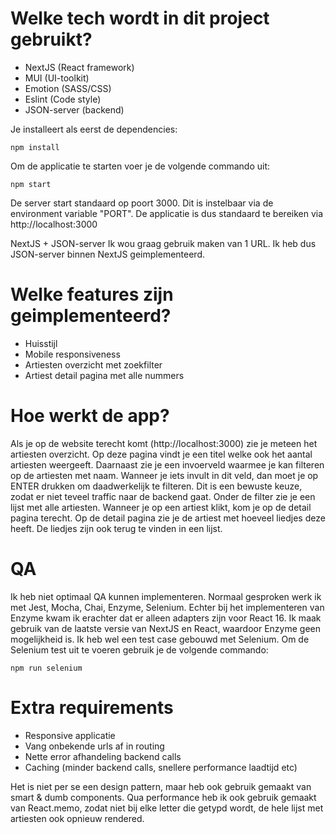 # Welke tech wordt in dit project gebruikt?
- NextJS (React framework)
- MUI (UI-toolkit)
- Emotion (SASS/CSS)
- Eslint (Code style)
- JSON-server (backend)

Je installeert als eerst de dependencies:
```
npm install
```

Om de applicatie te starten voer je de volgende commando uit:
```
npm start
```

De server start standaard op poort 3000. Dit is instelbaar via de environment variable "PORT".
De applicatie is dus standaard te bereiken via http://localhost:3000

NextJS + JSON-server
Ik wou graag gebruik maken van 1 URL. Ik heb dus JSON-server binnen NextJS geimplementeerd.

# Welke features zijn geimplementeerd?
- Huisstijl
- Mobile responsiveness
- Artiesten overzicht met zoekfilter
- Artiest detail pagina met alle nummers

# Hoe werkt de app?
Als je op de website terecht komt (http://localhost:3000) zie je meteen het artiesten overzicht.
Op deze pagina vindt je een titel welke ook het aantal artiesten weergeeft.
Daarnaast zie je een invoerveld waarmee je kan filteren op de artiesten met naam.
Wanneer je iets invult in dit veld, dan moet je op ENTER drukken om daadwerkelijk te filteren.
Dit is een bewuste keuze, zodat er niet teveel traffic naar de backend gaat.
Onder de filter zie je een lijst met alle artiesten. Wanneer je op een artiest klikt, kom je op de detail pagina terecht.
Op de detail pagina zie je de artiest met hoeveel liedjes deze heeft.
De liedjes zijn ook terug te vinden in een lijst.

# QA
Ik heb niet optimaal QA kunnen implementeren. Normaal gesproken werk ik met Jest, Mocha, Chai, Enzyme, Selenium.
Echter bij het implementeren van Enzyme kwam ik erachter dat er alleen adapters zijn voor React 16.
Ik maak gebruik van de laatste versie van NextJS en React, waardoor Enzyme geen mogelijkheid is.
Ik heb wel een test case gebouwd met Selenium. Om de Selenium test uit te voeren gebruik je de volgende commando:
```
npm run selenium
```

# Extra requirements
- Responsive applicatie
- Vang onbekende urls af in routing
- Nette error afhandeling backend calls
- Caching (minder backend calls, snellere performance laadtijd etc)

Het is niet per se een design pattern, maar heb ook gebruik gemaakt van smart & dumb components.
Qua performance heb ik ook gebruik gemaakt van React.memo, zodat niet bij elke letter die getypd wordt, de hele lijst met artiesten ook opnieuw rendered.
